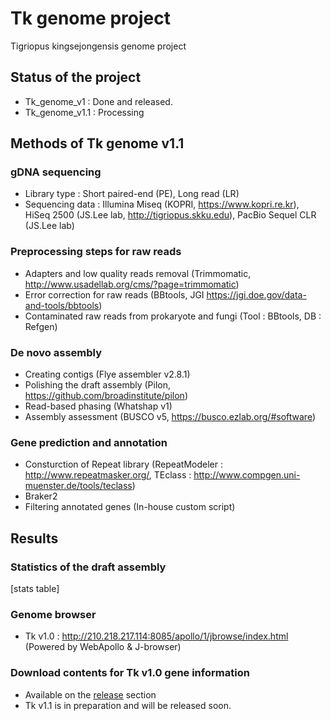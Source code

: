 # Tk genome project
Tigriopus kingsejongensis genome project

## Status of the project
* Tk_genome_v1 : Done and released.
* Tk_genome_v1.1 : Processing

## Methods of Tk genome v1.1
### gDNA sequencing
* Library type : Short paired-end (PE), Long read (LR)
* Sequencing data : Illumina Miseq (KOPRI, https://www.kopri.re.kr), HiSeq 2500 (JS.Lee lab, http://tigriopus.skku.edu), PacBio Sequel CLR (JS.Lee lab)

### Preprocessing steps for raw reads
* Adapters and low quality reads removal (Trimmomatic, http://www.usadellab.org/cms/?page=trimmomatic)
* Error correction for raw reads (BBtools, JGI https://jgi.doe.gov/data-and-tools/bbtools)
* Contaminated raw reads from prokaryote and fungi (Tool : BBtools, DB : Refgen)

### De novo assembly
* Creating contigs (Flye assembler v2.8.1)
* Polishing the draft assembly (Pilon, https://github.com/broadinstitute/pilon)
* Read-based phasing (Whatshap v1)
* Assembly assessment (BUSCO v5, https://busco.ezlab.org/#software)

### Gene prediction and annotation
* Consturction of Repeat library (RepeatModeler : http://www.repeatmasker.org/, TEclass : http://www.compgen.uni-muenster.de/tools/teclass)
* Braker2
* Filtering annotated genes (In-house custom script)

## Results
### Statistics of the draft assembly
[stats table]

### Genome browser
* Tk v1.0 : http://210.218.217.114:8085/apollo/1/jbrowse/index.html (Powered by WebApollo & J-browser)

### Download contents for Tk v1.0 gene information
* Available on the [release][release] section
* Tk v1.1 is in preparation and will be released soon.

[release]: https://github.com/macarima/Tk_genome_project/releases


